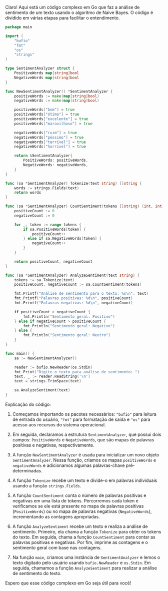 Claro! Aqui está um código complexo em Go que faz a análise de sentimento de um texto usando o algoritmo de Naive Bayes. O código é dividido em várias etapas para facilitar o entendimento.

```go
package main

import (
	"bufio"
	"fmt"
	"os"
	"strings"
)

type SentimentAnalyzer struct {
	PositiveWords map[string]bool
	NegativeWords map[string]bool
}

func NewSentimentAnalyzer() *SentimentAnalyzer {
	positiveWords := make(map[string]bool)
	negativeWords := make(map[string]bool)

	positiveWords["bom"] = true
	positiveWords["ótimo"] = true
	positiveWords["excelente"] = true
	positiveWords["maravilhoso"] = true

	negativeWords["ruim"] = true
	negativeWords["péssimo"] = true
	negativeWords["terrível"] = true
	negativeWords["horrível"] = true

	return &SentimentAnalyzer{
		PositiveWords: positiveWords,
		NegativeWords: negativeWords,
	}
}

func (sa *SentimentAnalyzer) Tokenize(text string) []string {
	words := strings.Fields(text)
	return words
}

func (sa *SentimentAnalyzer) CountSentiment(tokens []string) (int, int) {
	positiveCount := 0
	negativeCount := 0

	for _, token := range tokens {
		if sa.PositiveWords[token] {
			positiveCount++
		} else if sa.NegativeWords[token] {
			negativeCount++
		}
	}

	return positiveCount, negativeCount
}

func (sa *SentimentAnalyzer) AnalyzeSentiment(text string) {
	tokens := sa.Tokenize(text)
	positiveCount, negativeCount := sa.CountSentiment(tokens)

	fmt.Printf("Análise de sentimento para o texto: %s\n", text)
	fmt.Printf("Palavras positivas: %d\n", positiveCount)
	fmt.Printf("Palavras negativas: %d\n", negativeCount)

	if positiveCount > negativeCount {
		fmt.Println("Sentimento geral: Positivo")
	} else if negativeCount > positiveCount {
		fmt.Println("Sentimento geral: Negativo")
	} else {
		fmt.Println("Sentimento geral: Neutro")
	}
}

func main() {
	sa := NewSentimentAnalyzer()

	reader := bufio.NewReader(os.Stdin)
	fmt.Print("Digite o texto para análise de sentimento: ")
	text, _ := reader.ReadString('\n')
	text = strings.TrimSpace(text)

	sa.AnalyzeSentiment(text)
}
```

Explicação do código:

1. Começamos importando os pacotes necessários: `"bufio"` para leitura de entrada do usuário, `"fmt"` para formatação de saída e `"os"` para acesso aos recursos do sistema operacional.

2. Em seguida, declaramos a estrutura `SentimentAnalyzer`, que possui dois campos: `PositiveWords` e `NegativeWords`, que são mapas de palavras positivas e negativas, respectivamente.

3. A função `NewSentimentAnalyzer` é usada para inicializar um novo objeto `SentimentAnalyzer`. Nessa função, criamos os mapas `positiveWords` e `negativeWords` e adicionamos algumas palavras-chave pré-determinadas.

4. A função `Tokenize` recebe um texto e divide-o em palavras individuais usando a função `strings.Fields`.

5. A função `CountSentiment` conta o número de palavras positivas e negativas em uma lista de tokens. Percorremos cada token e verificamos se ele está presente no mapa de palavras positivas (`PositiveWords`) ou no mapa de palavras negativas (`NegativeWords`), incrementando as contagens apropriadas.

6. A função `AnalyzeSentiment` recebe um texto e realiza a análise de sentimento. Primeiro, ela chama a função `Tokenize` para obter os tokens do texto. Em seguida, chama a função `CountSentiment` para contar as palavras positivas e negativas. Por fim, imprime as contagens e o sentimento geral com base nas contagens.

7. Na função `main`, criamos uma instância de `SentimentAnalyzer` e lemos o texto digitado pelo usuário usando `bufio.NewReader` e `os.Stdin`. Em seguida, chamamos a função `AnalyzeSentiment` para realizar a análise de sentimento do texto.

Espero que esse código complexo em Go seja útil para você!